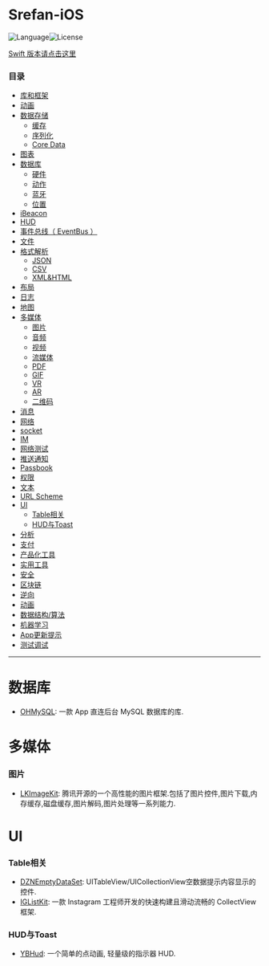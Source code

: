 # Srefan-iOS
![Language](https://img.shields.io/badge/language-ObjC-green.svg)![License](https://img.shields.io/github/license/yangbryant/Srefan-iOS.svg)

[Swift 版本请点击这里](https://github.com/yangbryant/Srefan-iOS/blob/master/README-Swift.md)



###  目录

* [库和框架](#libraries-and-frameworks)
* [动画](#animation)
* [数据存储](#data-saved)
	- [缓存](#cache)
	- [序列化](#serialization)
	- [Core Data](#core-data)
* [图表](#charts)
* [数据库](#database)
	- [硬件](#hardware)
	- [动作](#motion)
	- [蓝牙](#bluetooth)
	- [位置](#location)
* [iBeacon](#ibeacon)
* [HUD](#hud)
* [事件总线（ EventBus ）](#eventbus)
* [文件](#files)
* [格式解析](#format)
	- [JSON](#json)
	- [CSV](#csv)
	- [XML&HTML](#xml&html)
* [布局](#layout)
* [日志](#logging)
* [地图](#maps)
* [多媒体](#media)
	- [图片](#image)
	- [音频](#audio)
	- [视频](#video)
	- [流媒体](#stream)
	- [PDF](#pdf)
	- [GIF](#GIF)
	- [VR](#VR)
	- [AR](#AR)
	- [二维码](#qrcode)
* [消息](#messaging)
* [网络](#networking)
* [socket](#socket)
* [IM](#IM)
* [网络测试](#networking-test)
* [推送通知](#push-notifications)
* [Passbook](#passbook)
* [权限](#permissions)
* [文本](#text)
* [URL Scheme](#url-scheme)
* [UI](#ui)
	- [Table相关](#tableview)
	- [HUD与Toast](#hud-and-toast)
* [分析](#analytics)
* [支付](#payments)
* [产品化工具](#products)
* [实用工具](#utility)
* [安全](#security)
* [区块链](#blockchain)
* [逆向](#reverse)
* [动画](#animation)
* [数据结构/算法](#algorithm)
* [机器学习](#machine-learning)
* [App更新提示](#app-update-tips)
* [测试调试](#test-and-debug)


---

# <a name="database"></a>数据库

*    [OHMySQL](https://github.com/oleghnidets/OHMySQL): 一款 App 直连后台 MySQL 数据库的库.

# <a name="media"></a>多媒体

### <a name="image"></a>图片

*    [LKImageKit](https://github.com/Tencent/LKImageKit): 腾讯开源的一个高性能的图片框架.包括了图片控件,图片下载,内存缓存,磁盘缓存,图片解码,图片处理等一系列能力.
    
# <a name="ui"></a>UI

### <a name="tableview"></a>Table相关

*    [DZNEmptyDataSet](https://github.com/dzenbot/DZNEmptyDataSet/): UITableView/UICollectionView空数据提示内容显示的控件.
*    [IGListKit](https://github.com/Instagram/IGListKit): 一款 Instagram 工程师开发的快速构建且滑动流畅的 CollectView 框架.

### <a name="hud-and-toast"></a>HUD与Toast

*    [YBHud](https://github.com/YahyaBagia/YBHud/): 一个简单的点动画, 轻量级的指示器 HUD.
 